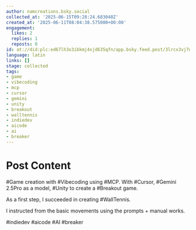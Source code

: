```yaml
---
author: namcreations.bsky.social
collected_at: '2025-06-15T09:28:24.683048Z'
created_at: '2025-06-11T08:04:38.575000+00:00'
engagement:
  likes: 2
  replies: 1
  reposts: 0
id: at://did:plc:ed67lh3o3ibkmj4xjd635qfn/app.bsky.feed.post/3lrcx3vj7ws2d
language: latin
links: []
stage: collected
tags:
- game
- vibecoding
- mcp
- cursor
- gemini
- unity
- breakout
- walltennis
- indiedev
- aicode
- ai
- breaker
---
```


# Post Content

#Game creation with #Vibecoding using #MCP. With #Cursor, #Gemini 2.5Pro as a model, #Unity to create a #Breakout game.

As a first step, I succeeded in creating #WallTennis.

I instructed from the basic movements using the prompts  + manual works.

#indiedev #aicode #AI #breaker